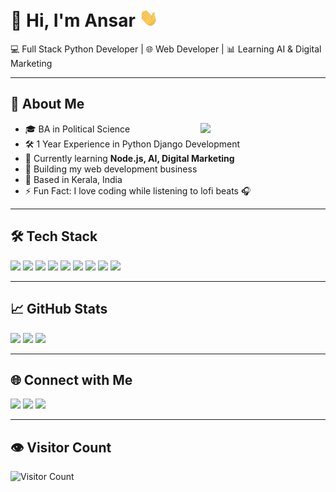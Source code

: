 # 👋 Hi, I'm Ansar <img src="https://raw.githubusercontent.com/ABSphreak/ABSphreak/master/gifs/Hi.gif" width="30px">

💻 Full Stack Python Developer | 🌐 Web Developer | 📊 Learning AI & Digital Marketing  

---

## 🎨 About Me
<img src="https://media.giphy.com/media/26AHONQ79FdWZhAI0/giphy.gif" width="200" align="right">

- 🎓 BA in Political Science  
- 🛠 1 Year Experience in Python Django Development  
- 🌱 Currently learning **Node.js, AI, Digital Marketing**  
- 💼 Building my web development business  
- 📍 Based in Kerala, India  
- ⚡ Fun Fact: I love coding while listening to lofi beats 🎧  

---

## 🛠 Tech Stack
<div>
  <img src="https://img.shields.io/badge/Python-3776AB?style=for-the-badge&logo=python&logoColor=white" />
  <img src="https://img.shields.io/badge/Django-092E20?style=for-the-badge&logo=django&logoColor=white" />
  <img src="https://img.shields.io/badge/JavaScript-F7DF1E?style=for-the-badge&logo=javascript&logoColor=black" />
  <img src="https://img.shields.io/badge/React-61DAFB?style=for-the-badge&logo=react&logoColor=black" />
  <img src="https://img.shields.io/badge/Node.js-339933?style=for-the-badge&logo=nodedotjs&logoColor=white" />
  <img src="https://img.shields.io/badge/PostgreSQL-316192?style=for-the-badge&logo=postgresql&logoColor=white" />
  <img src="https://img.shields.io/badge/MySQL-005C84?style=for-the-badge&logo=mysql&logoColor=white" />
  <img src="https://img.shields.io/badge/TailwindCSS-38B2AC?style=for-the-badge&logo=tailwind-css&logoColor=white" />
  <img src="https://img.shields.io/badge/Git-F05032?style=for-the-badge&logo=git&logoColor=white" />
</div>

---

## 📈 GitHub Stats
<div>
  <img src="https://github-readme-stats.vercel.app/api?username=ansarpullencheri&show_icons=true&theme=radical" />
  <img src="https://github-readme-stats.vercel.app/api/top-langs/?username=ansarpullencheri&layout=compact&theme=radical" />
  <img src="https://github-readme-streak-stats.herokuapp.com/?user=ansarpullencheri&theme=radical" />
</div>

---

## 🌐 Connect with Me
<div>
  <a href="https://linkedin.com/in/ansar-p"><img src="https://img.shields.io/badge/LinkedIn-0A66C2?style=for-the-badge&logo=linkedin&logoColor=white" /></a>
  <a href="https://instagram.com/ansarpullencheri"><img src="https://img.shields.io/badge/Instagram-E4405F?style=for-the-badge&logo=instagram&logoColor=white" /></a>
  <a href="mailto:ansarmalappuram6@gmail.com"><img src="https://img.shields.io/badge/Gmail-D14836?style=for-the-badge&logo=gmail&logoColor=white" /></a>
</div>

---

## 👁️ Visitor Count
![Visitor Count](https://komarev.com/ghpvc/?username=ansarpullencheri&color=blue)
